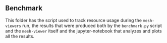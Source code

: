
## Benchmark

This folder has the script used to track resource usage during the `mesh-viewers` run, the results that were produced both by the `benchmark.py` script and the `mesh-viewer` itself and the jupyter-notebook that analyzes and plots all the results.